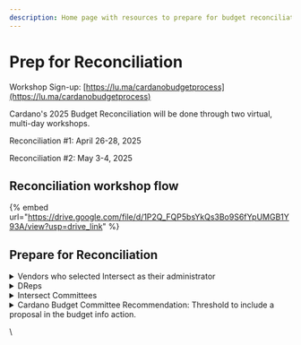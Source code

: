 ```yaml
---
description: Home page with resources to prepare for budget reconciliation
---
```


# Prep for Reconciliation

Workshop Sign-up: [https://lu.ma/cardanobudgetprocess](https://lu.ma/cardanobudgetprocess)

Cardano's 2025 Budget Reconciliation will be done through two virtual, multi-day workshops. &#x20;

Reconciliation #1: April 26-28, 2025

Reconciliation #2: May 3-4, 2025

## Reconciliation workshop flow

{% embed url="https://drive.google.com/file/d/1P2Q_FQP5bsYkQs3Bo9S6fYpUMGB1Y93A/view?usp=drive_link" %}

## Prepare for Reconciliation

<details>

<summary>Vendors who selected Intersect as their administrator</summary>

* Have all proposal edits done by April 24th at 5pm UTC. This is when the proposals will be exported for reconciliation workshop purposes and used to create soft proposal prioritization.

- Attend the workshops during the category relevant to your proposal(s) and finalization, if possible.
  * April 26th:  Marketing & Innovation, Governance Support
  * April 27th: Core, Research, No Category
  * April 28th: Finalization Across Categories
  * May 3:  All proposal categories
  * May 4:  Spillover proposal categories & Finalization across categories

* Monitor your emails from operational-services@intersectmbo.org.  Intersect will notify you of any changes debated by DReps. Responses should be shared back to this email, and will be summarized for the DReps in the next workshop day. If you do not respond by the time the workshop ends, DReps will decide based on the proposal as-is. Any proposals that do not get included in the first budget following April 28th will be carried into May 3-4.

</details>

<details>

<summary>DReps</summary>

* Add final comments and temp check in [Gov.Tools](https://gov.tools/budget_discussion) before April 24 at 5pm UTC.
  * The proposals, temp checks and comments will be exported at 5pm UTC to create soft proposal prioritization based on the aggregate proposal feedback. This prioritization will be the starting point for the reconciliation workshops.

- Pre-workshop homework:
  * Read all proposals, or at least all those of interest to you, in [Gov.Tools](https://gov.tools/budget_discussion).  TIME TO READ PROPOSALS WILL NOT BE PROVIDED DURING THE WORKSHOP.
  * [Review the summary provided by Intersect](current-proposals-analysis.md)
  * Identify any discussion points that you want to surface in the reconciliation workshop. Discussion points must be seconded by another DRep to be discussed. Discussion points should be focused:
    * Discussion can be around whether a proposal should/should not be in the info action, comparison between proposals, and/or specific changes requested for a proposal.

* Attend the reconciliation workshops. THIS ALLOWS YOU TO ADD DISCUSSION POINTS AND DISCUSS WHICH PROPOSALS SHOULD GO INTO THE BUDGET INFO ACTION.

- If you cannot attend reconciliation workshops, participate in polls asynchronously.
  * DReps who cannot attend are free to ask another DRep to bring their discussion point to the floor, and will still require a second from another DRep.
  * Workshop recordings will be available [here](https://youtube.com/playlist?list=PL0vPOqkVcEDeOXivs9bAd45gayqSTsiVE\&si=ZUTytuzeapM6cUz-).
  * Participate in polls generated throughout the reconciliation workshop: [2025budget.intersectmbo.org](http://2025budget.intersectmbo.org/)
    * Polls will remain open for all DReps until \~5hrs prior to the final workshop day of each cycle (April 28 and May 4).  Polls on the final workshop day (April 28 and May 4) will close on 12:59 UTC that day.
      * <mark style="background-color:yellow;">Exact Deadline for each poll forthcoming</mark>

</details>

<details>

<summary>Intersect Committees</summary>

* Secretaries must submit final comments on behalf of their committee in [Gov.Tools](https://gov.tools/budget_discussion) before April 24 at 5pm UTC. This is when the proposals will be exported for reconciliation workshop purposes and used to create soft proposal prioritization.

- Attend the reconciliation workshops to add your expert perspectives

* If your committee submitted a proposal, see "Expectations of Vendors" above

</details>

<details>

<summary>Cardano Budget Committee Recommendation: Threshold to include a proposal in the budget info action.</summary>

The Cardano Budget Committee decided on April 21st to provide a recommendation to DReps regarding the polling threshold used to determine which proposals are included in a Budget Info Action from Intersect.

A separate tool is being developed for budget reconciliation polling. Gov.Tool polls will be used to help prioritize proposals, but will not be used to directly determine which proposals go into a budget info action. The poll to determine which proposals will be included in a budget will take place during reconciliation workshops on April 26-28 and May 3-4. The polling tool will be available asynchronously.  Polls during the first reconciliation cycle (April 26-28) will be used to generate a budget info action.  Any proposals not included in this budget can be carried forward to the May 3-4 reconciliation cycle for further consideration.

Recommendation from the CBC.  Proposals to receive treasury funding will be included in Intersect’s budget info action if:

<mark style="color:blue;">Yes / (Yes + No) > 50% by participating DRep stake</mark>

<mark style="color:blue;">Abstention and non-participating stake do not impact the calculation.</mark>

This recommendation is aligned with the >50% threshold required for a budget info action to pass.   It balances the need to build off-chain consensus on the 2025 budget, thereby improving the likelihood that it will pass, while not removing any decision-making authority from the DReps. The CBC felt that the threshold can safely be set to >50% of the participating stake because two official decisions must still follow - an on-chain vote on the budget and on-chain votes for each treasury withdrawal to distribute any of the funds earmarked in the budget. Furthermore, Treasury withdrawals can only pass with a > 67% approval of DReps.&#x20;

In summary, this threshold will provide a strong indicator of what the community wants to see in a budget while not unnecessarily stalling progress or causing further voting fatigue in DReps.

What this means for proposals:

During each reconciliation cycle, proposals will be reviewed based on prioritization that reflects community sentiment gathered in Gov.Tools up until April 24th. This summary and prioritization will be presented to DReps during the reconciliation process. DReps will discuss prioritized proposals in each category and be asked to submit a poll with their opinion. This poll will be in a new Hydra-based voting tool. If your proposal passes the above-recommended threshold and specifies Intersect as the administrator, Intersect will include it in their budget information action. &#x20;

Two reconciliation cycles are planned for 2025.  Suppose your proposal doesn’t pass the threshold in the first reconciliation cycle. In that case, this does not mean your proposal is unsuitable for the budget, or that it cannot be funded through Intersect’s budget process. If you believe your proposal is ideal for Cardano Treasury funding, DReps are likely to review it in the second reconciliation cycle. Alternatively, the DReps may determine that the proposal should be routed through a more suitable funding mechanism. One familiar route could be Catalyst (pending DRep agreement to fund Catalyst in the 2025 budget) for small innovation proposals. There are also several other proposals for treasury funding to create a secondary funding mechanism, such as the Builder DAO, RareEvo events, and Future Governance Workstreams proposals. As with Catalyst, these proposals are pending DRep approval for funding; however, any successful proposals will provide additional avenues for funding.

Outside of Intersect’s budget process, Cardano’s permissionless network affords every ada holder the opportunity to propose funding requests to DReps on-chain at any time (as long as an approved Net-Change-Limit is in effect).&#x20;

Join us for reconciliation workshops to hear final questions and feedback on your proposals from DReps.  Register here: [https://lu.ma/cardanobudgetprocess](https://lu.ma/cardanobudgetprocess)

</details>

\
